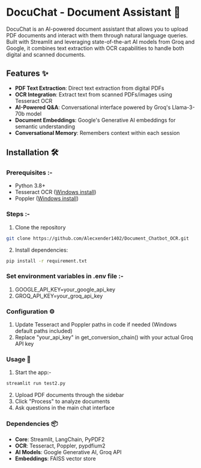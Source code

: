 # DocuChat - Document Assistant 📄

DocuChat is an AI-powered document assistant that allows you to upload PDF documents and interact with them through natural language queries. Built with Streamlit and leveraging state-of-the-art AI models from Groq and Google, it combines text extraction with OCR capabilities to handle both digital and scanned documents.

## Features ✨
- **PDF Text Extraction**: Direct text extraction from digital PDFs
- **OCR Integration**: Extract text from scanned PDFs/images using Tesseract OCR
- **AI-Powered Q&A**: Conversational interface powered by Groq's Llama-3-70b model
- **Document Embeddings**: Google's Generative AI embeddings for semantic understanding
- **Conversational Memory**: Remembers context within each session

## Installation 🛠️

### Prerequisites :-
- Python 3.8+
- Tesseract OCR ([Windows install](https://github.com/UB-Mannheim/tesseract/wiki))
- Poppler ([Windows install](https://github.com/oschwartz10612/poppler-windows/releases))

### Steps :-
1. Clone the repository
```bash
git clone https://github.com/Alecxender1402/Document_Chatbot_OCR.git
```
2. Install dependencies:
```bash
pip install -r requirement.txt 
```

### Set environment variables in .env file :-
1. GOOGLE_API_KEY=your_google_api_key
2. GROQ_API_KEY=your_groq_api_key

### Configuration ⚙️

1. Update Tesseract and Poppler paths in code if needed (Windows default paths included)
2. Replace "your_api_key" in get_conversion_chain() with your actual Groq API key

### Usage 🚀
1. Start the app:-
```bash
streamlit run test2.py
```
2. Upload PDF documents through the sidebar
3. Click "Process" to analyze documents
4. Ask questions in the main chat interface

### Dependencies 📦

- **Core**: Streamlit, LangChain, PyPDF2
- **OCR**: Tesseract, Poppler, pypdfium2
- **AI Models**: Google Generative AI, Groq API
- **Embeddings**: FAISS vector store



